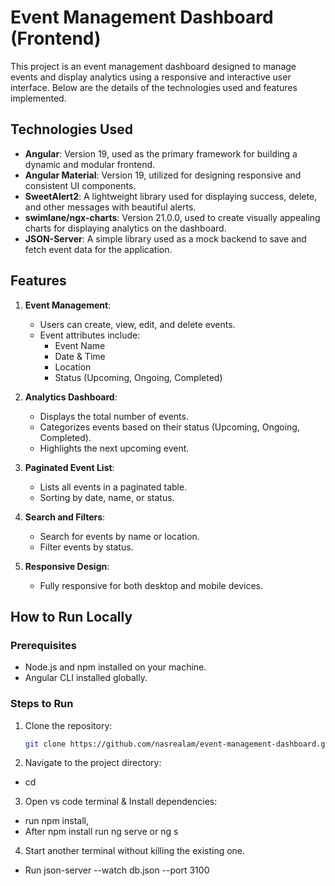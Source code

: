 # Event Management Dashboard (Frontend)

This project is an event management dashboard designed to manage events and display analytics using a responsive and interactive user interface. Below are the details of the technologies used and features implemented.

## Technologies Used

- **Angular**: Version 19, used as the primary framework for building a dynamic and modular frontend.
- **Angular Material**: Version 19, utilized for designing responsive and consistent UI components.
- **SweetAlert2**: A lightweight library used for displaying success, delete, and other messages with beautiful alerts.
- **swimlane/ngx-charts**: Version 21.0.0, used to create visually appealing charts for displaying analytics on the dashboard.
- **JSON-Server**: A simple library used as a mock backend to save and fetch event data for the application.

## Features

1. **Event Management**:

   - Users can create, view, edit, and delete events.
   - Event attributes include:
     - Event Name
     - Date & Time
     - Location
     - Status (Upcoming, Ongoing, Completed)

2. **Analytics Dashboard**:

   - Displays the total number of events.
   - Categorizes events based on their status (Upcoming, Ongoing, Completed).
   - Highlights the next upcoming event.

3. **Paginated Event List**:

   - Lists all events in a paginated table.
   - Sorting by date, name, or status.

4. **Search and Filters**:

   - Search for events by name or location.
   - Filter events by status.

5. **Responsive Design**:
   - Fully responsive for both desktop and mobile devices.

## How to Run Locally

### Prerequisites

- Node.js and npm installed on your machine.
- Angular CLI installed globally.

### Steps to Run

1. Clone the repository:

   ```bash
   git clone https://github.com/nasrealam/event-management-dashboard.git

   ```

2. Navigate to the project directory:

- cd <project-directory>

3. Open vs code terminal & Install dependencies:

- run npm install,
- After npm install run ng serve or ng s

4. Start another terminal without killing the existing one.

- Run json-server --watch db.json --port 3100
